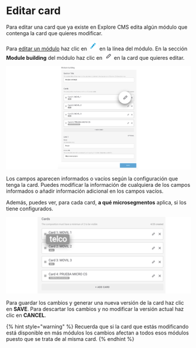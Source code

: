 # Editar card

Para editar una card que ya existe en Explore CMS edita algún módulo que contenga la card que quieres modificar.

Para [editar un módulo](../modulo/editar-modulo.md) haz clic en ![](../.gitbook/assets/icono_editar.png) en la línea del módulo. En la sección **Module building** del módulo haz clic en ![](../.gitbook/assets/edit_icon_card.png) en la card que quieres editar.

![](../.gitbook/assets/editar_card_1.png)

Los campos aparecen informados o vacíos según la configuración que tenga la card. Puedes modificar la información de cualquiera de los campos informados o añadir información adicional en los campos vacíos. 

Además, puedes ver, para cada card, **a qué microsegmentos** aplica, si los tiene configurados.

![](../.gitbook/assets/microsegmento_detail.png)

Para guardar los cambios y generar una nueva versión de la card haz clic en **SAVE**. Para descartar los cambios y no modificar la versión actual haz clic en **CANCEL**.

{% hint style="warning" %}
Recuerda que si la card que estás modificando está disponible en más módulos los cambios afectan a todos esos módulos puesto que se trata de al misma card.
{% endhint %}

